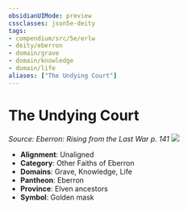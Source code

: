 ```yaml
---
obsidianUIMode: preview
cssclasses: json5e-deity
tags:
- compendium/src/5e/erlw
- deity/eberron
- domain/grave
- domain/knowledge
- domain/life
aliases: ["The Undying Court"]
---
```

# The Undying Court
*Source: Eberron: Rising from the Last War p. 141* 
![](erlw-the-undying-court.webp#symbol)

- **Alignment**: Unaligned
- **Category**: Other Faiths of Eberron
- **Domains**: Grave, Knowledge, Life
- **Pantheon**: Eberron
- **Province**: Elven ancestors
- **Symbol**: Golden mask